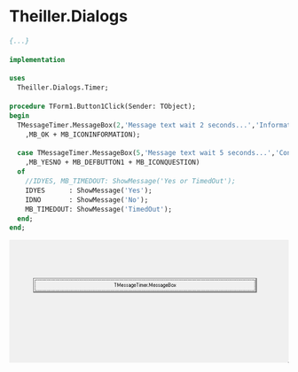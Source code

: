 # Theiller.Dialogs

```pascal
{...}

implementation

uses
  Theiller.Dialogs.Timer;

procedure TForm1.Button1Click(Sender: TObject);
begin
  TMessageTimer.MessageBox(2,'Message text wait 2 seconds...','Information'
    ,MB_OK + MB_ICONINFORMATION);

  case TMessageTimer.MessageBox(5,'Message text wait 5 seconds...','Confirme'
    ,MB_YESNO + MB_DEFBUTTON1 + MB_ICONQUESTION)
  of
    //IDYES, MB_TIMEDOUT: ShowMessage('Yes or TimedOut');
    IDYES      : ShowMessage('Yes');
    IDNO       : ShowMessage('No');
    MB_TIMEDOUT: ShowMessage('TimedOut');
  end;
end;
```

![alt text](https://github.com/jtheiller/Theiller.Dialogs/blob/main/assets/sample1.gif?raw=true)
